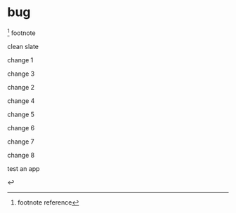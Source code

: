 # bug

[^1] footnote

clean slate

change 1

change 3

change 2

change 4

change 5

change 6

change 7

change 8

test an app

↩

[^1]: footnote reference
